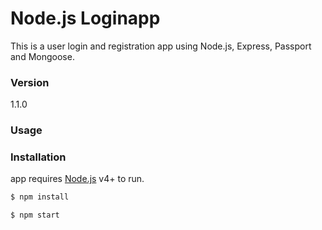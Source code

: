 # Node.js Loginapp

This is a user login and registration app using Node.js, Express, Passport and Mongoose. 
### Version
1.1.0

### Usage


### Installation

app requires [Node.js](https://nodejs.org/) v4+ to run.

```sh
$ npm install
```

```sh
$ npm start
```